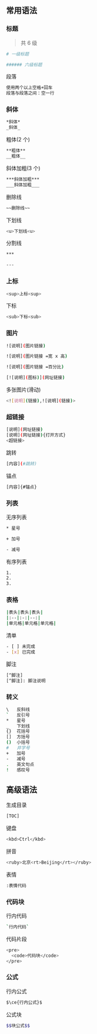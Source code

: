 ## 常用语法

### 标题

> 共 6 级

```sh
# 一级标题

###### 六级标题
```

段落

```sh
使用两个以上空格+回车
段落与段落之间：空一行
```

### 斜体

```sh
*斜体*
_斜体_
```

粗体(2 个)

```sh
**粗体**
__粗体__
```

斜体加粗(3 个)

```sh
***斜体加粗***
___斜体加粗___
```

删除线

```sh
~~删除线~~
```

下划线

```sh
<u>下划线<u>
```

分割线

```sh
***

---
```

### 上标

```sh
<sup>上标<sup>
```

下标

```sh
<sub>下标<sub>
```

### 图片

```sh
![说明](图片链接)

![说明](图片链接 =宽 x 高)

![说明](图片链接 =百分比)

[![说明](图标)](网址链接)
```

多张图片(滑动)

```sh
<![说明](链接),![说明](链接)>
```

### 超链接

```sh
[说明](网址链接)
[说明](网址链接){打开方式}
<超链接>
```

跳转

```sh
[内容](#跳转)
```

锚点

```sh
[内容]{#锚点}
```

### 列表

无序列表

```sh
* 星号

+ 加号

- 减号
```

有序列表

```sh
1.
2.
3.
```

### 表格

```sh
|表头|表头|表头|
|:--|:-:|--:|
|单元格|单元格|单元格|
```

清单

```sh
- [ ] 未完成
- [x] 已完成
```

脚注

```sh
[^脚注]
[^脚注]: 脚注说明
```

### 转义

```sh
\   反斜线
`   反引号
*   星号
_   下划线
{}  花括号
[]  方括号
()  小括号
#   井字号
+   加号
-   减号
.   英文句点
!   感叹号
```

## 高级语法

生成目录

```sh
[TOC]
```

键盘

```sh
<kbd>Ctrl</kbd>
```

拼音

```sh
<ruby>北京<rt>Beijing</rt></ruby>
```

表情

```sh
:表情代码
```

### 代码块

行内代码

```sh
`行内代码`
```

代码片段

```sh
<pre>
  <code>代码块</code>
</pre>
```

### 公式

行内公式

```sh
$\ce{行内公式}$
```

公式块

```sh
$$块公式$$
```
